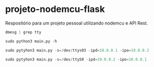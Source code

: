 # projeto-nodemcu-flask
Respositório para um projeto pessoal utilizando nodemcu e API Rest.

```python
dmesg | grep tty
```
```python
sudo python3 main.py -h
```
```python
sudo pytyhon3 main.py -s=/dev/ttys03 -ipd=10.0.0.1 -ipo=10.0.0.2
```
```python
sudo pytyhon3 main.py -s=/dev/ttyS0 -ipd=10.0.0.2 -ipo=10.0.0.1
```
